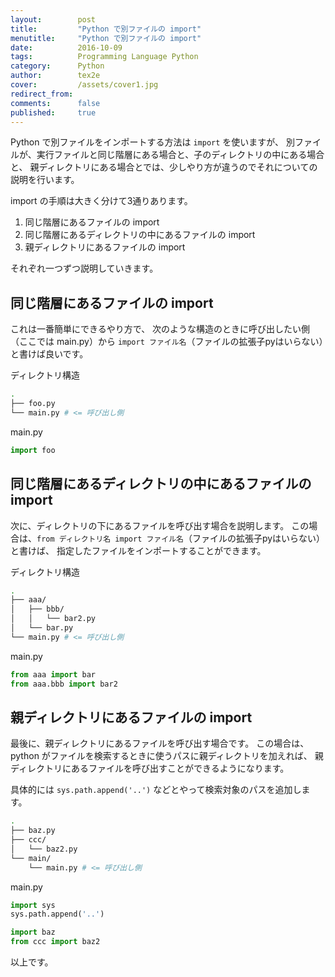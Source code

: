 ```yaml
---
layout:        post
title:         "Python で別ファイルの import"
menutitle:     "Python で別ファイルの import"
date:          2016-10-09
tags:          Programming Language Python
category:      Python
author:        tex2e
cover:         /assets/cover1.jpg
redirect_from:
comments:      false
published:     true
---
```


Python で別ファイルをインポートする方法は `import` を使いますが、
別ファイルが、実行ファイルと同じ階層にある場合と、子のディレクトリの中にある場合と、
親ディレクトリにある場合とでは、少しやり方が違うのでそれについての説明を行います。

import の手順は大きく分けて3通りあります。

1. 同じ階層にあるファイルの import
2. 同じ階層にあるディレクトリの中にあるファイルの import
3. 親ディレクトリにあるファイルの import

それぞれ一つずつ説明していきます。


同じ階層にあるファイルの import
-----------------------------

これは一番簡単にできるやり方で、
次のような構造のときに呼び出したい側（ここでは main.py）から `import ファイル名`（ファイルの拡張子pyはいらない）と書けば良いです。

ディレクトリ構造

```sh
.
├── foo.py
└── main.py # <= 呼び出し側
```

main.py

```py
import foo
```


同じ階層にあるディレクトリの中にあるファイルの import
-----------------------------

次に、ディレクトリの下にあるファイルを呼び出す場合を説明します。
この場合は、`from ディレクトリ名 import ファイル名`（ファイルの拡張子pyはいらない）と書けば、
指定したファイルをインポートすることができます。

ディレクトリ構造

```sh
.
├── aaa/
│   ├── bbb/
│   │   └── bar2.py
│   └── bar.py
└── main.py # <= 呼び出し側
```

main.py

```py
from aaa import bar
from aaa.bbb import bar2
```


親ディレクトリにあるファイルの import
-----------------------------

最後に、親ディレクトリにあるファイルを呼び出す場合です。
この場合は、python がファイルを検索するときに使うパスに親ディレクトリを加えれば、
親ディレクトリにあるファイルを呼び出すことができるようになります。

具体的には `sys.path.append('..')` などとやって検索対象のパスを追加します。

```sh
.
├── baz.py
├── ccc/
│   └── baz2.py
└── main/
    └── main.py # <= 呼び出し側

```

main.py

```py
import sys
sys.path.append('..')

import baz
from ccc import baz2
```

以上です。
